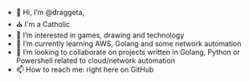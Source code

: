- 👋 Hi, I’m @draggeta, 
- ⛪ I'm a Catholic
- 👀 I’m interested in games, drawing and technology
- 🌱 I’m currently learning AWS, Golang and some network automation
- 💞️ I’m looking to collaborate on projects written in Golang, Python or Powershell related to cloud/network automation
- 📫 How to reach me: right here on GitHub

<!---
draggeta/draggeta is a ✨ special ✨ repository because its `README.md` (this file) appears on your GitHub profile.
You can click the Preview link to take a look at your changes.
--->
